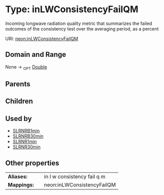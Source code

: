 
# Type: inLWConsistencyFailQM


Incoming longwave radiation  quality metric that summarizes the failed outcomes of the consistency test over the averaging period, as a percent

URI: [neon:inLWConsistencyFailQM](https://data.neonscience.org/inLWConsistencyFailQM)


## Domain and Range

None ->  <sub>OPT</sub> [Double](types/Double.md)

## Parents


## Children


## Used by

 * [SLRNRB1min](SLRNRB1min.md)
 * [SLRNRB30min](SLRNRB30min.md)
 * [SLRNR1min](SLRNR1min.md)
 * [SLRNR30min](SLRNR30min.md)

## Other properties

|  |  |  |
| --- | --- | --- |
| **Aliases:** | | in l w consistency fail q m |
| **Mappings:** | | neon:inLWConsistencyFailQM |

